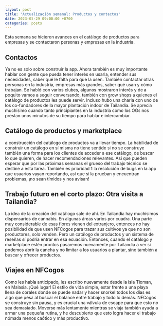```yaml
---
layout: post
title: "Actualización semanal: Productos y contactos"
date: 2023-05-29 09:00:00 +0700
categories: posts
---
```


Esta semana se hicieron avances en el catálogo de productos para empresas y se contactaron personas y empresas en la industria.

## Contactos

Ya no es solo sobre construir la app. Ahora también es muy importante hablar con gente que pueda tener interés en usarla, entender sus necesidades, saber qué le falta para que la usen. También contactar otras personas en la industria, empresas más grandes, saber qué usan y cómo trabajan. Se habló con varios clubes, algunos mostraron interés y de a poquito vamos a seguir conversando, también con grow shops a quienes el catálogo de productos les puede servir. Incluso hubo una charla con uno de los co-fundadores de la mayor plantación indoor de Tailandia. Se aprecia muchísimo cuando tanto principiantes en la industria como los OGs nos prestan unos minutos de su tiempo para hablar e intercambiar.

## Catálogo de productos y marketplace

a construcción del catálogo de productos va a llevar tiempo. La habilidad de construir un catálogo en sí misma no tiene sentido si no se construye también una forma para los clientes de acceder a ese catálogo, de buscar lo que quieren, de hacer recomendaciones relevantes. Así que pueden esperar que por las próximas semanas el grueso del trabajo técnico se destine a esta tarea. También es prioridad 1 la resolución de bugs en la app que usuarios vayan reportando, así que si la prueban y encuentran problemas, ¡no sean tímidos y nos avisan!

## Trabajo futuro en el corto plazo: Otra visita a Tailandia?

La idea de la creación del catálogo sale de ahí. En Tailandia hay muchísimos dispensarios de cannabis. En algunas áreas varios por cuadra. Una parte muy considerable de esas flores vienen del extranjero, entonces no hay posibilidad de que usen NFCogos para trazar sus cultivos ya que no son productores, solo venden. Pero un catálogo de productos y un sistema de reseñas sí podría entrar en esa ecuación. Entonces, cuando el catálogo y marketplace estén prontos pasaremos nuevamente por Tailandia a ver si podemos abrir la cancha y no limitar a los usuarios a plantar, sino también a buscar y ofrecer productos.

## Viajes en NFCogos

Como les había anticipado, les escribo nuevamente desde la isla Tioman, en Malasia. ¡Qué lugar! El estilo de vida simple, estar frente a una playa llena de corales donde se puede nadar y hacer snorkel todos los días es algo que pesa al buscar el balance entre trabajo y todo lo demás. NFCogos se construye sin pausa, y es crucial una válvula de escape para que esto no sea demasiado. Moverse más lentamente mientras se viaja también ayuda a armar una pequeña rutina, y he descubierto que esto logra hacer el trabajo nómada menos caótico y más productivo.
